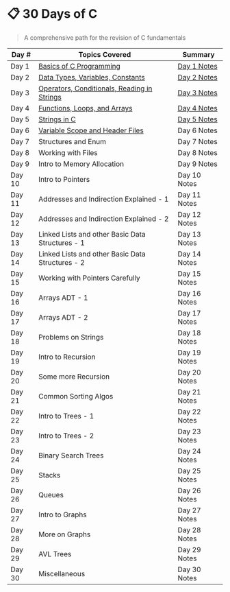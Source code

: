 # 📋 30 Days of C
>A comprehensive path for the revision of C fundamentals

| Day # |  Topics Covered| Summary|
|-------|---------------|-------|
| Day 1 | [Basics of C Programming](https://github.com/balapriyac/30-Days-of-C/tree/main/day-1)| [Day 1 Notes](https://github.com/balapriyac/30-Days-of-C/blob/main/day-1/day1-summary.md)|
| Day 2 | [Data Types, Variables, Constants](https://github.com/balapriyac/30-Days-of-C/tree/main/day-2)| [Day 2 Notes](https://github.com/balapriyac/30-Days-of-C/blob/main/day-2/day-2-summary.md)|
| Day 3 | [Operators, Conditionals, Reading in Strings](https://github.com/balapriyac/30-Days-of-C/tree/main/day-3)| [Day 3 Notes](https://github.com/balapriyac/30-Days-of-C/blob/main/day-3/day-3-summary.md)|
| Day 4 |[Functions, Loops, and Arrays](https://github.com/balapriyac/30-Days-of-C/tree/main/day-4) | [Day 4 Notes](https://github.com/balapriyac/30-Days-of-C/blob/main/day-4/day-4-summary.md)|
| Day 5 | [Strings in C](https://github.com/balapriyac/30-Days-of-C/tree/main/day-5) | [Day 5 Notes](https://github.com/balapriyac/30-Days-of-C/blob/main/day-5/day-5-summary.md)|
| Day 6 | [Variable Scope and Header Files](https://github.com/balapriyac/30-Days-of-C/tree/main/day-6)| Day 6 Notes|
| Day 7 | Structures and Enum | Day 7 Notes|
| Day 8 | Working with Files |Day 8 Notes|
| Day 9 | Intro to Memory Allocation|Day 9 Notes|
| Day 10 | Intro to Pointers|Day 10 Notes|
| Day 11 | Addresses and Indirection Explained - 1|Day 11 Notes|
| Day 12 | Addresses and Indirection Explained - 2|Day 12 Notes|
| Day 13 | Linked Lists and other Basic Data Structures - 1 |Day 13 Notes|
| Day 14 | Linked Lists and other Basic Data Structures - 2 |Day 14 Notes|
| Day 15 | Working with Pointers Carefully |Day 15 Notes|
| Day 16 | Arrays ADT - 1|Day 16 Notes|
| Day 17|  Arrays ADT - 2 |Day 17 Notes|
| Day 18 | Problems on Strings |Day 18 Notes|
| Day 19 | Intro to Recursion |Day 19 Notes|
| Day 20 | Some more Recursion|Day 20 Notes|
| Day 21 | Common Sorting Algos|Day 21 Notes|
| Day 22 | Intro to Trees - 1 |Day 22 Notes|
| Day 23 | Intro to Trees - 2|Day 23 Notes|
| Day 24 | Binary Search Trees|Day 24 Notes|
| Day 25 | Stacks|Day 25 Notes|
| Day 26 | Queues|Day 26 Notes|
| Day 27 | Intro to Graphs|Day 27 Notes|
| Day 28 | More on Graphs|Day 28 Notes|
| Day 29 | AVL Trees|Day 29 Notes|
| Day 30 |Miscellaneous|Day 30 Notes|


